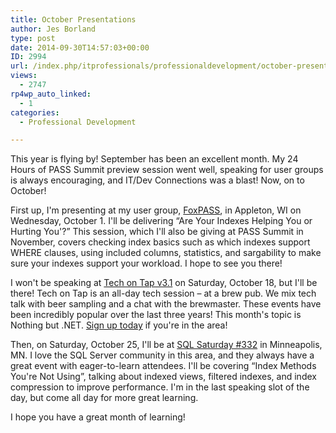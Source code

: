 ```yaml
---
title: October Presentations
author: Jes Borland
type: post
date: 2014-09-30T14:57:03+00:00
ID: 2994
url: /index.php/itprofessionals/professionaldevelopment/october-presentations/
views:
  - 2747
rp4wp_auto_linked:
  - 1
categories:
  - Professional Development

---
```

This year is flying by! September has been an excellent month. My 24 Hours of PASS Summit preview session went well, speaking for user groups is always encouraging, and IT/Dev Connections was a blast! Now, on to October!

First up, I'm presenting at my user group, <a href="http://fox.sqlpass.org/" target="_blank">FoxPASS</a>, in Appleton, WI on Wednesday, October 1. I'll be delivering “Are Your Indexes Helping You or Hurting You'?” This session, which I'll also be giving at PASS Summit in November, covers checking index basics such as which indexes support WHERE clauses, using included columns, statistics, and sargability to make sure your indexes support your workload. I hope to see you there!

I won't be speaking at <a href="http://www.techontap.org/2014/08/30/tech-on-tap-3-1-nothing-but-net/" target="_blank">Tech on Tap v3.1</a> on Saturday, October 18, but I'll be there! Tech on Tap is an all-day tech session &#8211; at a brew pub. We mix tech talk with beer sampling and a chat with the brewmaster. These events have been incredibly popular over the last three years! This month's topic is Nothing but .NET. <a href="https://www.eventbrite.com/e/tech-on-tap-v31-nothing-but-net-tickets-13322647397" target="_blank">Sign up today</a> if you're in the area!

Then, on Saturday, October 25, I'll be at <a href="https://www.sqlsaturday.com/332/eventhome.aspx" target="_blank">SQL Saturday #332</a> in Minneapolis, MN. I love the SQL Server community in this area, and they always have a great event with eager-to-learn attendees. I'll be covering “Index Methods You're Not Using”, talking about indexed views, filtered indexes, and index compression to improve performance. I'm in the last speaking slot of the day, but come all day for more great learning.

I hope you have a great month of learning!